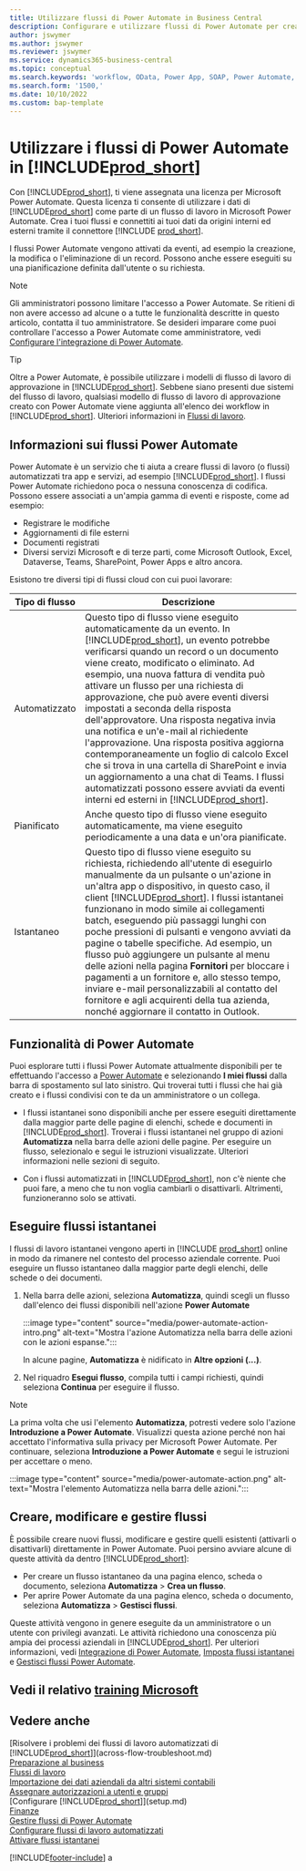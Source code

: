 ```yaml
---
title: Utilizzare flussi di Power Automate in Business Central
description: Configurare e utilizzare flussi di Power Automate per creare o modificare i dati di Business Central.
author: jswymer
ms.author: jswymer
ms.reviewer: jswymer
ms.service: dynamics365-business-central
ms.topic: conceptual
ms.search.keywords: 'workflow, OData, Power App, SOAP, Power Automate,'
ms.search.form: '1500,'
ms.date: 10/10/2022
ms.custom: bap-template
---
```

# <a name="use-power-automate-flows-in-"></a>Utilizzare i flussi di Power Automate in [!INCLUDE[prod_short](includes/prod_short.md)]

Con [!INCLUDE[prod_short](includes/prod_short.md)], ti viene assegnata una licenza per Microsoft Power Automate. Questa licenza ti consente di utilizzare i dati di [!INCLUDE[prod_short](includes/prod_short.md)] come parte di un flusso di lavoro in Microsoft Power Automate. Crea i tuoi flussi e connettiti ai tuoi dati da origini interni ed esterni tramite il connettore [!INCLUDE [prod_short](includes/prod_short.md)].

I flussi Power Automate vengono attivati da eventi, ad esempio la creazione, la modifica o l'eliminazione di un record. Possono anche essere eseguiti su una pianificazione definita dall'utente o su richiesta.

> [!NOTE]
> Gli amministratori possono limitare l'accesso a Power Automate. Se ritieni di non avere accesso ad alcune o a tutte le funzionalità descritte in questo articolo, contatta il tuo amministratore. Se desideri imparare come puoi controllare l'accesso a Power Automate come amministratore, vedi [Configurare l'integrazione di Power Automate](/dynamics365/business-central/dev-itpro/powerplatform/power-automate-setup).

<!-- You must have a valid account with both [!INCLUDE[prod_short](includes/prod_short.md)] and Power Automate. --> 

> [!TIP]
> Oltre a Power Automate, è possibile utilizzare i modelli di flusso di lavoro di approvazione in [!INCLUDE[prod_short](includes/prod_short.md)]. Sebbene siano presenti due sistemi del flusso di lavoro, qualsiasi modello di flusso di lavoro di approvazione creato con Power Automate viene aggiunta all'elenco dei workflow in [!INCLUDE[prod_short](includes/prod_short.md)]. Ulteriori informazioni in [Flussi di lavoro](across-workflow.md).

## <a name="about-power-automate-flows"></a>Informazioni sui flussi Power Automate

Power Automate è un servizio che ti aiuta a creare flussi di lavoro (o flussi) automatizzati tra app e servizi, ad esempio [!INCLUDE[prod_short](includes/prod_short.md)]. I flussi Power Automate richiedono poca o nessuna conoscenza di codifica. Possono essere associati a un'ampia gamma di eventi e risposte, come ad esempio:

- Registrare le modifiche
- Aggiornamenti di file esterni
- Documenti registrati
- Diversi servizi Microsoft e di terze parti, come Microsoft Outlook, Excel, Dataverse, Teams, SharePoint, Power Apps e altro ancora.

Esistono tre diversi tipi di flussi cloud con cui puoi lavorare:

|Tipo di flusso|Descrizione|
|---------|-----------|
|Automatizzato|Questo tipo di flusso viene eseguito automaticamente da un evento. In [!INCLUDE[prod_short](includes/prod_short.md)], un evento potrebbe verificarsi quando un record o un documento viene creato, modificato o eliminato. Ad esempio, una nuova fattura di vendita può attivare un flusso per una richiesta di approvazione, che può avere eventi diversi impostati a seconda della risposta dell'approvatore. Una risposta negativa invia una notifica e un'e-mail al richiedente l'approvazione. Una risposta positiva aggiorna contemporaneamente un foglio di calcolo Excel che si trova in una cartella di SharePoint e invia un aggiornamento a una chat di Teams. I flussi automatizzati possono essere avviati da eventi interni ed esterni in [!INCLUDE[prod_short](includes/prod_short.md)].|
|Pianificato|Anche questo tipo di flusso viene eseguito automaticamente, ma viene eseguito periodicamente a una data e un'ora pianificate. |
|Istantaneo |Questo tipo di flusso viene eseguito su richiesta, richiedendo all'utente di eseguirlo manualmente da un pulsante o un'azione in un'altra app o dispositivo, in questo caso, il client [!INCLUDE[prod_short](includes/prod_short.md)]. I flussi istantanei funzionano in modo simile ai collegamenti batch, eseguendo più passaggi lunghi con poche pressioni di pulsanti e vengono avviati da pagine o tabelle specifiche. Ad esempio, un flusso può aggiungere un pulsante al menu delle azioni nella pagina **Fornitori** per bloccare i pagamenti a un fornitore e, allo stesso tempo, inviare e-mail personalizzabili al contatto del fornitore e agli acquirenti della tua azienda, nonché aggiornare il contatto in Outlook. |

## <a name="power-automate-features"></a>Funzionalità di Power Automate

Puoi esplorare tutti i flussi Power Automate attualmente disponibili per te effettuando l'accesso a [Power Automate](https://powerautomate.com) e selezionando **I miei flussi** dalla barra di spostamento sul lato sinistro. Qui troverai tutti i flussi che hai già creato e i flussi condivisi con te da un amministratore o un collega.

- I flussi istantanei sono disponibili anche per essere eseguiti direttamente dalla maggior parte delle pagine di elenchi, schede e documenti in [!INCLUDE[prod_short](includes/prod_short.md)]. Troverai i flussi istantanei nel gruppo di azioni **Automatizza** nella barra delle azioni delle pagine. Per eseguire un flusso, selezionalo e segui le istruzioni visualizzate. Ulteriori informazioni nelle sezioni di seguito.
 
- Con i flussi automatizzati in [!INCLUDE[prod_short](includes/prod_short.md)], non c'è niente che puoi fare, a meno che tu non voglia cambiarli o disattivarli. Altrimenti, funzioneranno solo se attivati. 
<!--

## <a name="automated-flows"></a>Automated flows

With Power Automate, you can create business flows directly in-house and rely on citizen developers. Automated workflows can be started by both internal and external events in [!INCLUDE[prod_short](includes/prod_short.md)], and also be set to run periodically. Learn more and get instructions on how to create flows in the [Set Up Automated Workflows](/dynamics365/business-central/dev-itpro/powerplatform/automate-workflows) article in the administration content.

-->

## <a name="run-instant-flows"></a>Eseguire flussi istantanei

I flussi di lavoro istantanei vengono aperti in [!INCLUDE [prod_short](includes/prod_short.md)] online in modo da rimanere nel contesto del processo aziendale corrente. Puoi eseguire un flusso istantaneo dalla maggior parte degli elenchi, delle schede o dei documenti.

1. Nella barra delle azioni, seleziona **Automatizza**, quindi scegli un flusso dall'elenco dei flussi disponibili nell'azione **Power Automate**

    :::image type="content" source="media/power-automate-action-intro.png" alt-text="Mostra l'azione Automatizza nella barra delle azioni con le azioni espanse.":::

    In alcune pagine, **Automatizza** è nidificato in **Altre opzioni (...)**. 
2. Nel riquadro **Esegui flusso**, compila tutti i campi richiesti, quindi seleziona **Continua** per eseguire il flusso.

> [!NOTE]
> La prima volta che usi l'elemento **Automatizza**, potresti vedere solo l'azione **Introduzione a Power Automate**. Visualizzi questa azione perché non hai accettato l'informativa sulla privacy per Microsoft Power Automate. Per continuare, seleziona **Introduzione a Power Automate** e segui le istruzioni per accettare o meno.  
>
> :::image type="content" source="media/power-automate-action.png" alt-text="Mostra l'elemento Automatizza nella barra delle azioni.":::

<!--

[!INCLUDE [prod_short](includes/prod_short.md)] can run a Power Automate flow from most list, card, and document pages. Once the admin has connected [!INCLUDE [prod_short](includes/prod_short.md)] with Power Automate, you'll see any flows your organization has added when you choose the **Automate** action on the relevant pages. Instant flows are run without leaving [!INCLUDE [prod_short](includes/prod_short.md)]. Learn more in the [Set Up Automated Workflows](/dynamics365/business-central/dev-itpro/powerplatform/automate-workflows) article in the administration content.

These instant flows open on a page inside [!INCLUDE [prod_short](includes/prod_short.md)] online so you can remain within the context of the business process you were in the middle of. Choose the **Automate** action—on some pages nested under the **More Options** menu—choose the **Power Automate** menu item, then choose the relevant link to trigger the workflow. The connection to Power Automate is already set up for you.

Most flows require you to fill in a field or two before you choose the **Run flow** action.

> [!TIP]
> If you don't see an **Automate** action, then your [!INCLUDE [prod_short](includes/prod_short.md)] probably hasn't yet been set up to use Power Automate. Learn more from your admin.-->

## <a name="create-edit-and-manage-flows"></a>Creare, modificare e gestire flussi

È possibile creare nuovi flussi, modificare e gestire quelli esistenti (attivarli o disattivarli) direttamente in Power Automate. Puoi persino avviare alcune di queste attività da dentro [!INCLUDE[prod_short](includes/prod_short.md)]:

- Per creare un flusso istantaneo da una pagina elenco, scheda o documento, seleziona **Automatizza** > **Crea un flusso**.
- Per aprire Power Automate da una pagina elenco, scheda o documento, seleziona **Automatizza** > **Gestisci flussi**.
<!--- To create new flows or manage existing flows from inside [!INCLUDE[prod_short](includes/prod_short.md)], got to the **Manage Power Automate Flows** page.-->

Queste attività vengono in genere eseguite da un amministratore o un utente con privilegi avanzati. Le attività richiedono una conoscenza più ampia dei processi aziendali in [!INCLUDE[prod_short](includes/prod_short.md)]. Per ulteriori informazioni, vedi [Integrazione di Power Automate](/dynamics365/business-central/dev-itpro/powerplatform/power-automate-overview), [Imposta flussi istantanei](/dynamics365/business-central/dev-itpro/powerplatform/instant-flows) e [Gestisci flussi Power Automate](/dynamics365/business-central/dev-itpro/powerplatform/manage-power-automate-flows).
<!-- 

## <a name="add-more-automated-flows-and-instant-flows"></a>Add more automated flows and instant flows

You can create flows through the [powerautomate.microsoft.com](https://powerautomate.microsoft.com) website. However, if your admin has switched on the capability to run Power Automate flows from inside [!INCLUDE [prod_short](includes/prod_short.md)] online, you can start the process of building a flow from the **Automate** action on the relevant pages, which can be found under the **More Options** menu depending on the page. Then choose the **Power Automate** menu item, and then choose the **Create a flow** action. Power Automate then opens in a new browser tab, and you're signed in automatically.

You can find sample templates to adapt to your company and all available trigger events, using both [!INCLUDE [prod_short](includes/prod_short.md)] and external tools, by choosing the **Connectors** menu on the Power Automate website. Learn more about available templates and triggers in the [Set Up Automated Workflows](/dynamics365/business-central/dev-itpro/powerplatform/automate-workflows) article in the administration content.

## <a name="create-and-manage-power-automate-flows"></a>Create and manage Power Automate flows

You can create new flows or manage existing Power Automate flows in [!INCLUDE [prod_short](includes/prod_short.md)] on the **Manage Power Automate Flows** page. Learn more in the [Manage Power Automate Flows](/dynamics365/business-central/dev-itpro/powerplatform/manage-power-automate-flows) article in the administration content.

<!--
You can also manage available Power Automate workflows on the **Workflows** page in [!INCLUDE[prod_short](includes/prod_short.md)]. The page lists both the built-in approval and Power Automate workflows, with options for the latter to enable/disable, delete, and view the workflow on the Power Automate website.-->

## <a name="see-related-microsoft-training"></a>Vedi il relativo [training Microsoft](/training/modules/use-power-automate/)

## <a name="see-also"></a>Vedere anche

[Risolvere i problemi dei flussi di lavoro automatizzati di [!INCLUDE[prod_short](includes/prod_short.md)]](across-flow-troubleshoot.md)  
[Preparazione al business](ui-get-ready-business.md)  
[Flussi di lavoro](across-workflow.md)  
[Importazione dei dati aziendali da altri sistemi contabili](across-import-data-configuration-packages.md)  
[Assegnare autorizzazioni a utenti e gruppi](ui-define-granular-permissions.md)  
[Configurare [!INCLUDE[prod_short](includes/prod_short.md)]](setup.md)  
[Finanze](finance.md)  
[Gestire flussi di Power Automate](/dynamics365/business-central/dev-itpro/powerplatform/manage-power-automate-flows)  
[Configurare flussi di lavoro automatizzati](/dynamics365/business-central/dev-itpro/powerplatform/automate-workflows)  
[Attivare flussi istantanei](/dynamics365/business-central/dev-itpro/powerplatform/instant-flows)  

[!INCLUDE[footer-include](includes/footer-banner.md)]
a
